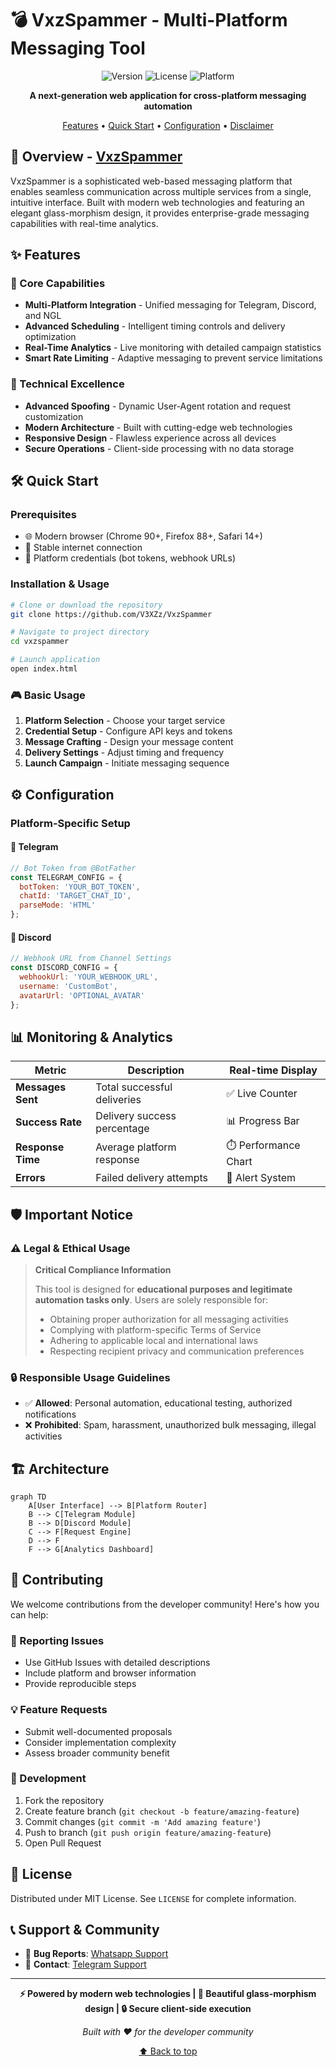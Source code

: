 # 💣 VxzSpammer - Multi-Platform Messaging Tool

<div align="center">

![Version](https://img.shields.io/badge/Version-2.0-ff0d4a?style=for-the-badge&logo=starship)
![License](https://img.shields.io/badge/License-MIT-success?style=for-the-badge&logo=opensourceinitiative)
![Platform](https://img.shields.io/badge/Platform-Web-blue?style=for-the-badge&logo=web)

**A next-generation web application for cross-platform messaging automation**

[Features](#-features) • [Quick Start](#-quick-start) • [Configuration](#-configuration) • [Disclaimer](#-important-notice)

</div>

## 🎯 Overview - [VxzSpammer](https://vxz-spammer.vercel.app/)

VxzSpammer is a sophisticated web-based messaging platform that enables seamless communication across multiple services from a single, intuitive interface. Built with modern web technologies and featuring an elegant glass-morphism design, it provides enterprise-grade messaging capabilities with real-time analytics.

## ✨ Features

### 🚀 Core Capabilities
- **Multi-Platform Integration** - Unified messaging for Telegram, Discord, and NGL
- **Advanced Scheduling** - Intelligent timing controls and delivery optimization
- **Real-Time Analytics** - Live monitoring with detailed campaign statistics
- **Smart Rate Limiting** - Adaptive messaging to prevent service limitations

### 🔧 Technical Excellence
- **Advanced Spoofing** - Dynamic User-Agent rotation and request customization
- **Modern Architecture** - Built with cutting-edge web technologies
- **Responsive Design** - Flawless experience across all devices
- **Secure Operations** - Client-side processing with no data storage

## 🛠️ Quick Start

### Prerequisites
- 🌐 Modern browser (Chrome 90+, Firefox 88+, Safari 14+)
- 📡 Stable internet connection
- 🔑 Platform credentials (bot tokens, webhook URLs)

### Installation & Usage
```bash
# Clone or download the repository
git clone https://github.com/V3XZz/VxzSpammer

# Navigate to project directory
cd vxzspammer

# Launch application
open index.html
```

### 🎮 Basic Usage
1. **Platform Selection** - Choose your target service
2. **Credential Setup** - Configure API keys and tokens
3. **Message Crafting** - Design your message content
4. **Delivery Settings** - Adjust timing and frequency
5. **Launch Campaign** - Initiate messaging sequence

## ⚙️ Configuration

### Platform-Specific Setup

#### 🤖 Telegram
```javascript
// Bot Token from @BotFather
const TELEGRAM_CONFIG = {
  botToken: 'YOUR_BOT_TOKEN',
  chatId: 'TARGET_CHAT_ID',
  parseMode: 'HTML'
};
```

#### 💬 Discord
```javascript
// Webhook URL from Channel Settings
const DISCORD_CONFIG = {
  webhookUrl: 'YOUR_WEBHOOK_URL',
  username: 'CustomBot',
  avatarUrl: 'OPTIONAL_AVATAR'
};
```



## 📊 Monitoring & Analytics

| Metric | Description | Real-time Display |
|--------|-------------|-------------------|
| **Messages Sent** | Total successful deliveries | ✅ Live Counter |
| **Success Rate** | Delivery success percentage | 📊 Progress Bar |
| **Response Time** | Average platform response | ⏱️ Performance Chart |
| **Errors** | Failed delivery attempts | 🚨 Alert System |

## 🛡️ Important Notice

### ⚠️ Legal & Ethical Usage
> **Critical Compliance Information**
> 
> This tool is designed for **educational purposes and legitimate automation tasks only**. Users are solely responsible for:
> - Obtaining proper authorization for all messaging activities
> - Complying with platform-specific Terms of Service
> - Adhering to applicable local and international laws
> - Respecting recipient privacy and communication preferences

### 🔒 Responsible Usage Guidelines
- ✅ **Allowed**: Personal automation, educational testing, authorized notifications
- ❌ **Prohibited**: Spam, harassment, unauthorized bulk messaging, illegal activities

## 🏗️ Architecture

```mermaid
graph TD
    A[User Interface] --> B[Platform Router]
    B --> C[Telegram Module]
    B --> D[Discord Module]
    C --> F[Request Engine]
    D --> F
    F --> G[Analytics Dashboard]
```

## 🤝 Contributing

We welcome contributions from the developer community! Here's how you can help:

### 🐛 Reporting Issues
- Use GitHub Issues with detailed descriptions
- Include platform and browser information
- Provide reproducible steps

### 💡 Feature Requests
- Submit well-documented proposals
- Consider implementation complexity
- Assess broader community benefit

### 🔧 Development
1. Fork the repository
2. Create feature branch (`git checkout -b feature/amazing-feature`)
3. Commit changes (`git commit -m 'Add amazing feature'`)
4. Push to branch (`git push origin feature/amazing-feature`)
5. Open Pull Request

## 📄 License

Distributed under MIT License. See `LICENSE` for complete information.

## 📞 Support & Community

- 🐛 **Bug Reports**: [Whatsapp Support](https://wa.me/6285167495079)
- 📧 **Contact**: [Telegram Support](https://t.me/V3XZz)

---

<div align="center">

**⚡ Powered by modern web technologies | 🎨 Beautiful glass-morphism design | 🔒 Secure client-side execution**

*Built with ❤️ for the developer community*

[⬆ Back to top](#-vxzspammer---multi-platform-messaging-tool)

</div>
